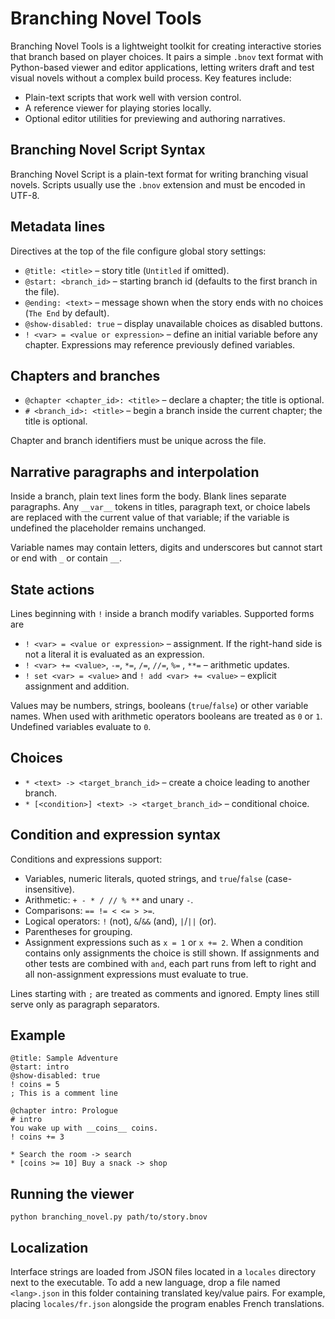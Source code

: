 # Branching Novel Tools

Branching Novel Tools is a lightweight toolkit for creating interactive stories
that branch based on player choices. It pairs a simple `.bnov` text format with
Python-based viewer and editor applications, letting writers draft and test
visual novels without a complex build process. Key features include:

- Plain-text scripts that work well with version control.
- A reference viewer for playing stories locally.
- Optional editor utilities for previewing and authoring narratives.

## Branching Novel Script Syntax

Branching Novel Script is a plain-text format for writing branching visual
novels. Scripts usually use the `.bnov` extension and must be encoded in UTF-8.

## Metadata lines

Directives at the top of the file configure global story settings:

- `@title: <title>` – story title (`Untitled` if omitted).
- `@start: <branch_id>` – starting branch id (defaults to the first branch in the file).
- `@ending: <text>` – message shown when the story ends with no choices (`The End` by default).
- `@show-disabled: true` – display unavailable choices as disabled buttons.
- `! <var> = <value or expression>` – define an initial variable before any chapter. Expressions may reference previously defined variables.

## Chapters and branches

- `@chapter <chapter_id>: <title>` – declare a chapter; the title is optional.
- `# <branch_id>: <title>` – begin a branch inside the current chapter; the title is optional.

Chapter and branch identifiers must be unique across the file.

## Narrative paragraphs and interpolation

Inside a branch, plain text lines form the body. Blank lines separate
paragraphs. Any `__var__` tokens in titles, paragraph text, or choice labels are
replaced with the current value of that variable; if the variable is undefined
the placeholder remains unchanged.

Variable names may contain letters, digits and underscores but cannot start or
end with `_` or contain `__`.

## State actions

Lines beginning with `!` inside a branch modify variables. Supported forms are

- `! <var> = <value or expression>` – assignment. If the right-hand side is not a literal it is evaluated as an expression.
- `! <var> += <value>`, `-=`, `*=`, `/=`, `//=`, `%=` , `**=` – arithmetic updates.
- `! set <var> = <value>` and `! add <var> += <value>` – explicit assignment and addition.

Values may be numbers, strings, booleans (`true`/`false`) or other variable names.
When used with arithmetic operators booleans are treated as `0` or `1`.
Undefined variables evaluate to `0`.

## Choices

- `* <text> -> <target_branch_id>` – create a choice leading to another branch.
- `* [<condition>] <text> -> <target_branch_id>` – conditional choice.

## Condition and expression syntax

Conditions and expressions support:

- Variables, numeric literals, quoted strings, and `true`/`false` (case-insensitive).
- Arithmetic: `+ - * / // % **` and unary `-`.
- Comparisons: `== != < <= > >=`.
- Logical operators: `!` (not), `&`/`&&` (and), `|`/`||` (or).
- Parentheses for grouping.
- Assignment expressions such as `x = 1` or `x += 2`. When a condition
  contains only assignments the choice is still shown. If assignments and
  other tests are combined with `and`, each part runs from left to right and
  all non-assignment expressions must evaluate to true.

Lines starting with `;` are treated as comments and ignored. Empty lines still
serve only as paragraph separators.

## Example

```bnov
@title: Sample Adventure
@start: intro
@show-disabled: true
! coins = 5
; This is a comment line

@chapter intro: Prologue
# intro
You wake up with __coins__ coins.
! coins += 3

* Search the room -> search
* [coins >= 10] Buy a snack -> shop
```

## Running the viewer

```
python branching_novel.py path/to/story.bnov
```

## Localization

Interface strings are loaded from JSON files located in a `locales` directory
next to the executable. To add a new language, drop a file named
`<lang>.json` in this folder containing translated key/value pairs. For
example, placing `locales/fr.json` alongside the program enables French
translations.
